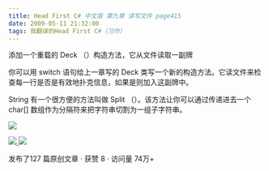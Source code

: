```yaml
---
title: Head First C# 中文版 第九章 读写文件 page415
date: 2009-05-11 21:32:00
tags: 我翻译的Head First C#（习作）
---
```

添加一个重载的  Deck  （）构造方法，它从文件读取一副牌

  

你可以用  switch  语句给上一章写的  Deck  类写一个新的构造方法。它读文件来检查每一行是否是有效地扑克信息，如果是则加入这副牌中。

  

String  有一个很方便的方法叫做  Split  （）。该方法让你可以通过传递进去一个  char[]  数组作为分隔符来把字符串切割为一组子字符串。

  

![](https://p-blog.csdn.net/images/p_blog_csdn_net/cuipengfei1/EntryImages/20090511/2009-05-11_21-22-44.jpg)



[ ![](https://profile.csdnimg.cn/5/2/5/3_cuipengfei1)
![](https://g.csdnimg.cn/static/user-reg-year/1x/11.png)
](https://blog.csdn.net/cuipengfei1)



发布了127 篇原创文章  ·  获赞 8  ·  访问量 74万+

